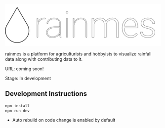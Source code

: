 ![rainmes](public/logo.svg)

rainmes is a platform for agriculturists and hobbyists to visualize rainfall data along with contributing data to it.

URL: coming soon!

Stage: In development

## Development Instructions

    npm install
    npm run dev

- Auto rebuild on code change is enabled by default
